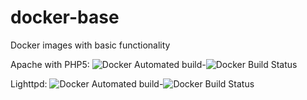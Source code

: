 # docker-base
Docker images with basic functionality

Apache with PHP5: ![Docker Automated build](https://img.shields.io/docker/automated/ryanschulze/alpine-apache-php5.svg?style=flat-square)-![Docker Build Status](https://img.shields.io/docker/build/ryanschulze/alpine-apache-php5.svg?style=flat-square)

Lighttpd: ![Docker Automated build](https://img.shields.io/docker/automated/ryanschulze/alpine-lighttpd-static.svg?style=flat-square)-![Docker Build Status](https://img.shields.io/docker/build/ryanschulze/alpine-lighttpd-static.svg?style=flat-square)
